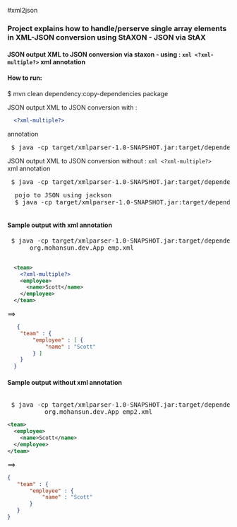 #xml2json

### Project explains how to handle/perserve single array elements in XML-JSON conversion using StAXON - JSON via StAX

#### JSON output XML to JSON conversion via staxon - using : ```xml <?xml-multiple?>```  xml annotation


#### How to run:



 $ mvn clean dependency:copy-dependencies package

  JSON output XML to JSON conversion  with :
  ```xml
    <?xml-multiple?>
  ```
   annotation

  <pre> $ java -cp target/xmlparser-1.0-SNAPSHOT.jar:target/dependency/* org.mohansun.dev.App emp.xml </pre>

  JSON output XML to JSON conversion  without :
     ```xml
      <?xml-multiple?>
     ```  
  xml annotation

  <pre> $ java -cp target/xmlparser-1.0-SNAPSHOT.jar:target/dependency/* org.mohansun.dev.App emp2.xml  </pre>

 <pre>
  pojo to JSON using jackson
  $ java -cp target/xmlparser-1.0-SNAPSHOT.jar:target/dependency/* org.mohansun.dev.Mapper
 </pre>


#### Sample output  **with** <?xml-multiple?> xml annotation

<pre>
 $ java -cp target/xmlparser-1.0-SNAPSHOT.jar:target/dependency/* \
      org.mohansun.dev.App emp.xml

</pre>
```xml
  <team>
    <?xml-multiple?>
    <employee>
      <name>Scott</name>
    </employee>
  </team>
```

   ==>
```json
   {
  	"team" : {
  		"employee" : [ {
  			"name" : "Scott"
  		} ]
  	}
  }
```

#### Sample output  **without** <?xml-multiple?> xml annotation

<pre>

 $ java -cp target/xmlparser-1.0-SNAPSHOT.jar:target/dependency/* \
          org.mohansun.dev.App emp2.xml
</pre>

```xml
<team>
  <employee>
    <name>Scott</name>
  </employee>
</team>
```

 ==>

 ```json
 {
	"team" : {
		"employee" : {
			"name" : "Scott"
		}
	}
}
```

